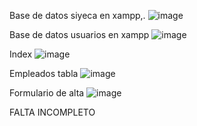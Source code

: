 Base de datos siyeca en xampp,.
![image](https://github.com/user-attachments/assets/7435af35-9c74-4494-883b-c61bd1bef2a2)

Base de datos usuarios en xampp
![image](https://github.com/user-attachments/assets/b84c330f-b483-4835-b1a0-2cf09a32f364)


Index 
![image](https://github.com/user-attachments/assets/5b3210ec-59f2-4486-a5cf-536d24348dce)

Empleados tabla
![image](https://github.com/user-attachments/assets/4bc1201a-556a-45ba-a27a-4c14a325dd90)

Formulario de alta
![image](https://github.com/user-attachments/assets/cf32d96e-5f79-4568-b5d3-236a32d9502e)

FALTA
INCOMPLETO



